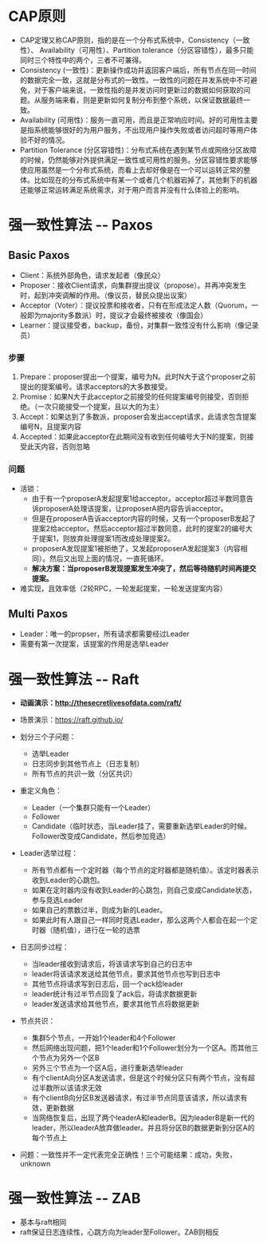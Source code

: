# CAP原则

+ CAP定理又称CAP原则，指的是在一个分布式系统中，Consistency（一致性）、 Availability（可用性）、Partition tolerance（分区容错性），最多只能同时三个特性中的两个，三者不可兼得。
+ Consistency (一致性)：更新操作成功并返回客户端后，所有节点在同一时间的数据完全一致，这就是分布式的一致性。一致性的问题在并发系统中不可避免，对于客户端来说，一致性指的是并发访问时更新过的数据如何获取的问题。从服务端来看，则是更新如何复制分布到整个系统，以保证数据最终一致。
+ Availability (可用性)：服务一直可用，而且是正常响应时间。好的可用性主要是指系统能够很好的为用户服务，不出现用户操作失败或者访问超时等用户体验不好的情况。
+ Partition Tolerance (分区容错性)：分布式系统在遇到某节点或网络分区故障的时候，仍然能够对外提供满足一致性或可用性的服务。分区容错性要求能够使应用虽然是一个分布式系统，而看上去却好像是在一个可以运转正常的整体。比如现在的分布式系统中有某一个或者几个机器宕掉了，其他剩下的机器还能够正常运转满足系统需求，对于用户而言并没有什么体验上的影响。

# 强一致性算法 -- Paxos

## Basic Paxos

+ Client：系统外部角色，请求发起者（像民众）
+ Proposer：接收Client请求，向集群提出提议（propose）。并再冲突发生时，起到冲突调解的作用。（像议员，替民众提出议案）
+ Acceptor（Voter）：提议投票和接收者，只有在形成法定人数（Quorum，一般即为majority多数派）时，提议才会最终被接收（像国会）
+ Learner：提议接受者，backup，备份，对集群一致性没有什么影响（像记录员）

### 步骤

1. Prepare：proposer提出一个提案，编号为N。此时N大于这个proposer之前提出的提案编号。请求acceptors的大多数接受。
2. Promise：如果N大于此acceptor之前接受的任何提案编号则接受，否则拒绝。（一次只能接受一个提案，且以大的为主）
3. Accept：如果达到了多数派，proposer会发出accept请求，此请求包含提案编号N，且提案内容
4. Accepted：如果此acceptor在此期间没有收到任何编号大于N的提案，则接受此天内容，否则忽略

### 问题

+ 活锁：
  + 由于有一个proposerA发起提案1给acceptor。acceptor超过半数同意告诉proposerA处理该提案，让proposerA把内容告诉acceptor。
  + 但是在proposerA告诉acceptor内容的时候，又有一个proposerB发起了提案2给acceptor。然后acceptor超过半数同意，此时的提案2的编号大于提案1，则放弃处理提案1而改成处理提案2。
  + proposerA发现提案1被拒绝了，又发起proposerA发起提案3（内容相同）。然后又出现上面的情况，一直死循环。
  + **解决方案：当proposerB发现提案发生冲突了，然后等待随机时间再提交提案。**
+ 难实现，且效率低（2轮RPC，一轮发起提案，一轮发送提案内容）

## Multi Paxos

+ Leader：唯一的propser，所有请求都需要经过Leader
+ 需要有第一次提案，该提案的作用是选举Leader

# 强一致性算法 -- Raft

+ **动画演示：http://thesecretlivesofdata.com/raft/**
+ 场景演示：https://raft.github.io/
+ 划分三个子问题：
  + 选举Leader
  + 日志同步到其他节点上（日志复制）
  + 所有节点的共识一致（分区共识）
+ 重定义角色：
  + Leader（一个集群只能有一个Leader）
  + Follower
  + Candidate（临时状态，当Leader挂了，需要重新选举Leader的时候。Follower改变成Candidate，然后参加竞选）

+ Leader选举过程：
  + 所有节点都有一个定时器（每个节点的定时器都是随机值）。该定时器表示收到Leader的心跳包。
  + 如果在定时器内没有收到Leader的心跳包，则自己变成Candidate状态，参与竞选Leader
  + 如果自己的票数过半，则成为新的Leader。
  + 如果此时有人跟自己一样同时竞选Leader，那么这两个人都会在起一个定时器（随机值），进行在一轮的选票
+ 日志同步过程：
  + 当leader接收到请求后，将该请求写到自己的日志中
  + leader将该请求发送给其他节点，要求其他节点也写到日志中
  + 其他节点将请求写到日志后，回一个ack给leader
  + leader统计有过半节点回复了ack后，将请求数据更新
  + leader发送请求给其他节点，要求其他节点将数据更新
+ 节点共识：
  + 集群5个节点，一开始1个leader和4个Follower
  + 然后网络出现问题，把1个leader和1个Follower划分为一个区A。而其他三个节点为另外一个区B
  + 另外三个节点为一个区A后，进行重新选举leader
  + 有个clientA向分区A发送请求，但是这个时候分区只有两个节点，没有超过半数所以该请求无效
  + 有个clientB向分区B发送器请求，有过半节点同意该请求，所以请求有效，更新数据
  + 当网络恢复后，出现了两个leaderA和leaderB。因为leaderB是新一代的leader，所以leaderA放弃做leader。并且将分区B的数据更新到分区A的每个节点上

+ 问题：一致性并不一定代表完全正确性！三个可能结果：成功，失败，unknown

# 强一致性算法 -- ZAB

+ 基本与raft相同
+ raft保证日志连续性，心跳方向为leader至Follower。ZAB则相反